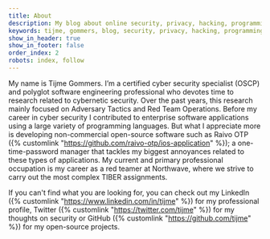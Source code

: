```yaml
---
title: About
description: My blog about online security, privacy, hacking, programming and much more. By the way, my name is Tijme Gommers, I&#039;m a ‎software engineer, entrepreneur and student. Programming in i.a. PHP, Java (including the Android SDK), Swift, Python and (server-side) Java/ECMA script.
keywords: tijme, gommers, blog, security, privacy, hacking, programming, software, engineer, entrepreneur, student, hacker
show_in_header: true
show_in_footer: false
order_index: 2
robots: index, follow
---
```


My name is Tijme Gommers. I’m a certified cyber security specialist (OSCP) and polyglot software engineering professional who devotes time to research related to cybernetic security. Over the past years, this research mainly focused on Adversary Tactics and Red Team Operations. Before my career in cyber security I contributed to enterprise software applications using a large variety of programming languages. But what I appreciate more is developing non-commercial open-source software such as Raivo OTP ({% customlink "https://github.com/raivo-otp/ios-application" %}); a one-time-password manager that tackles my biggest annoyances related to these types of applications. My current and primary professional occupation is my career as a red teamer at Northwave, where we strive to carry out the most complex TIBER assignments.

If you can't find what you are looking for, you can check out my LinkedIn ({% customlink "https://www.linkedin.com/in/tijme" %}) for my professional profile, Twitter ({% customlink "https://twitter.com/tijme" %}) for my thoughts on security or GitHub ({% customlink "https://github.com/tijme" %}) for my open-source projects.